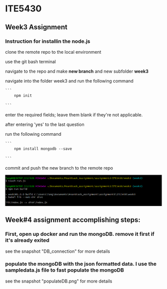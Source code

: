 # ITE5430

## Week3 Assignment

### Instruction for installin the node.js

clone the remote repo to the local environment
	
use the git bash terminal
	
navigate to the repo and make **new branch** and new subfolder **week3**
	
navigate into the folder week3 and run the following command
	
	```
		npm init
       
    ```
	
enter the required fields; leave them blank if they're not applicable.
	
after entering 'yes' to the last question
	
run the following command
	
	```
		npm install mongodb --save
       
    ```
	
commit and push the new branch to the remote repo


![test](https://github.com/guangda3/ITE5430/blob/week3/week3/snapshots/buildApplication.PNG)


## Week#4 assignment accomplishing steps:

### First, open up docker and run the mongoDB. remove it first if it's already exited
see the snapshot "DB_connection" for more details

### populate the mongoDB with the json formatted data. I use the sampledata.js file to fast populate the mongoDB
see the snapshot "populateDB.png" for more details

### 
	
	
	